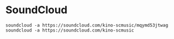 # SoundCloud

~~~
soundcloud -a https://soundcloud.com/kino-scmusic/mqymd53jtwag
soundcloud -a https://soundcloud.com/kino-scmusic
~~~

